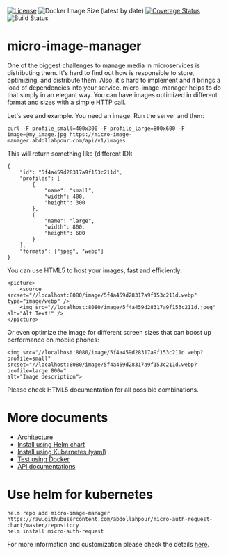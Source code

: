 [![License](https://img.shields.io/badge/License-Apache%202.0-blue.svg)](https://opensource.org/licenses/Apache-2.0)
![Docker Image Size (latest by date)](https://img.shields.io/docker/image-size/abdollahpour/micro-image-manager)
[![Coverage Status](https://coveralls.io/repos/github/abdollahpour/micro-image-manager/badge.svg?branch=main)](https://coveralls.io/github/abdollahpour/micro-image-manager?branch=main)
![Build Status](https://github.com/abdollahpour/micro-image-manager/actions/workflows/release.yml/badge.svg)

# micro-image-manager

One of the biggest challenges to manage media in microservices is distributing them. It's hard to find out how is responsible to store, optimizing, and distribute them. Also, it's hard to implement and it brings a load of dependencies into your service.
micro-image-manager helps to do that simply in an elegant way. You can have images optimized in different format and sizes with a simple HTTP call.

Let's see and example. You need an image. Run the server and then:

    curl -F profile_small=400x300 -F profile_large=800x600 -F image=@my_image.jpg https://micro-image-manager.abdollahpour.com/api/v1/images

This will return something like (different ID):

    {
        "id": "5f4a459d28317a9f153c211d",
        "profiles": [
            {
                "name": "small",
                "width": 400,
                "height": 300
            },
            {
                "name": "large",
                "width": 800,
                "height": 600
            }
        ],
        "formats": ["jpeg", "webp"]
    }

You can use HTML5 to host your images, fast and efficiently:

    <picture>
        <source srcset="//localhost:8080/image/5f4a459d28317a9f153c211d.webp" type="image/webp" />
        <img src="//localhost:8080/image/5f4a459d28317a9f153c211d.jpeg" alt="Alt Text!" />
    </picture>

Or even optimize the image for different screen sizes that can boost up performance on mobile phones:

    <img src="//localhost:8080/image/5f4a459d28317a9f153c211d.webp?profile=small"
    srcset="//localhost:8080/image/5f4a459d28317a9f153c211d.webp?profile=large 800w"
    alt="Image description">

Please check HTML5 documentation for all possible combinations.

# More documents

- [Architecture](docs/architecture.md)
- [Install using Helm chart](https://github.com/abdollahpour/helm-charts/tree/main/charts/micro-image-manager)
- [Install using Kubernetes (yaml)](docs/kubernetes.md)
- [Test using Docker](docs/docker.md)
- [API documentations](docs/api.md)

# Use helm for kubernetes

    helm repo add micro-image-manager https://raw.githubusercontent.com/abdollahpour/micro-auth-request-chart/master/repository
    helm install micro-auth-request

For more information and customization please check the details [here](https://github.com/abdollahpour/micro-image-manager-chart).
